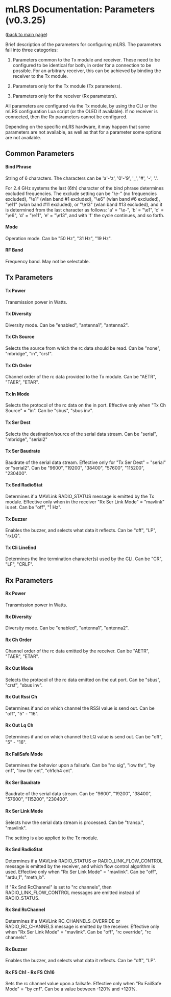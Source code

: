 # mLRS Documentation: Parameters (v0.3.25) #

([back to main page](../README.md))

Brief description of the parameters for configuring mLRS. The parameters fall into three categories: 

1. Parameters common to the Tx module and receiver. These need to be configured to be identical for both, in order for a connection to be possible. For an arbitrary receiver, this can be achieved by binding the receiver to the Tx module.

2. Parameters only for the Tx module (Tx parameters).

3. Parameters only for the receiver (Rx parameters).

All parameters are configured via the Tx module, by using the CLI or the mLRS configuration Lua script (or the OLED if available). If no receiver is connected, then the Rx parameters cannot be configured.

Depending on the specific mLRS hardware, it may happen that some parameters are not available, as well as that for a parameter some options are not available.

## Common Parameters ##

#### Bind Phrase ####
String of 6 characters. 
The characters can be 'a'-'z', '0'-'9', '_', '#', '-', '.'. 

For 2.4 GHz systems the last (6th) character of the bind phrase determines excluded frequencies. The exclude setting can be "\e-" (no frequencies excluded), "\e1" (wlan band #1 excluded), "\e6" (wlan band #6 excluded), "\e11" (wlan band #11 excluded), or "\e13" (wlan band #13 excluded), and it is determined from the last character as follows: 'a' = "\e-", 'b' = "\e1", 'c' = "\e6", 'd' = "\e11", 'e' = "\e13", and with 'f' the cycle continues, and so forth.

#### Mode ####
Operation mode. 
Can be "50 Hz", "31 Hz", "19 Hz".

#### RF Band ####
Frequency band. May not be selectable.

## Tx Parameters ##

#### Tx Power #### 
Transmission power in Watts.

#### Tx Diversity #### 
Diversity mode. 
Can be "enabled", "antenna1", "antenna2". 

#### Tx Ch Source #### 
Selects the source from which the rc data should be read. 
Can be "none", "mbridge", "in", "crsf".

#### Tx Ch Order #### 
Channel order of the rc data provided to the Tx module. 
Can be "AETR", "TAER", "ETAR".

#### Tx In Mode #### 
Selects the protocol of the rc data on the in port. Effective only when "Tx Ch Source" = "in". 
Can be "sbus", "sbus inv".

#### Tx Ser Dest #### 
Selects the destination/source of the serial data stream. 
Can be "serial", "mbridge", "serial2"

#### Tx Ser Baudrate #### 
Baudrate of the serial data stream. Effective only for "Tx Ser Dest" = "serial" or "serial2". 
Can be "9600", "19200", "38400", "57600", "115200", "230400".

#### Tx Snd RadioStat #### 
Determines if a MAVLink RADIO_STATUS message is emitted by the Tx module. Effective only when in the receiver "Rx Ser Link Mode" = "mavlink" is set. 
Can be "off", "1 Hz".

#### Tx Buzzer #### 
Enables the buzzer, and selects what data it reflects. 
Can be "off", "LP", "rxLQ".

#### Tx Cli LineEnd ####
Determines the line termination character(s) used by the CLI. 
Can be "CR", "LF", "CRLF".

## Rx Parameters ##

#### Rx Power #### 
Transmission power in Watts.

#### Rx Diversity #### 
Diversity mode. 
Can be "enabled", "antenna1", "antenna2". 

#### Rx Ch Order #### 
Channel order of the rc data emitted by the receiver. 
Can be "AETR", "TAER", "ETAR".

#### Rx Out Mode #### 
Selects the protocol of the rc data emitted on the out port. 
Can be "sbus", "crsf", "sbus inv".

#### Rx Out Rssi Ch #### 
Determines if and on which channel the RSSI value is send out. 
Can be "off", "5" - "16".

#### Rx Out Lq Ch #### 
Determines if and on which channel the LQ value is send out. 
Can be "off", "5" - "16".

#### Rx FailSafe Mode #### 
Determines the behavior upon a failsafe. 
Can be "no sig", "low thr", "by cnf", "low thr cnt", "ch1ch4 cnt".

#### Rx Ser Baudrate #### 
Baudrate of the serial data stream. 
Can be "9600", "19200", "38400", "57600", "115200", "230400".

#### Rx Ser Link Mode #### 
Selects how the serial data stream is processed. 
Can be "transp.", "mavlink".

The setting is also applied to the Tx module.

#### Rx Snd RadioStat #### 
Determines if a MAVLink RADIO_STATUS or RADIO_LINK_FLOW_CONTROL message is emitted by the receiver, and which flow control algorithm is used. Effective only when "Rx Ser Link Mode" = "mavlink". 
Can be "off", "ardu_1", "meth_b".

If "Rx Snd RcChannel" is set to "rc channels", then RADIO_LINK_FLOW_CONTROL messages are emitted instead of RADIO_STATUS.

#### Rx Snd RcChannel #### 
Determines if a MAVLink RC_CHANNELS_OVERRIDE or RADIO_RC_CHANNELS message is emitted by the receiver. Effective only when "Rx Ser Link Mode" = "mavlink". 
Can be "off", "rc override", "rc channels".

#### Rx Buzzer #### 
Enables the buzzer, and selects what data it reflects. 
Can be "off", "LP".

#### Rx FS Ch1 - Rx FS Ch16 #### 
Sets the rc channel value upon a failsafe. Effective only when "Rx FailSafe Mode" = "by cnf". 
Can be a value between -120% and +120%.
